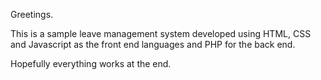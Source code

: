 Greetings. 

This is a sample leave management system developed using HTML, CSS and Javascript as the front end languages and PHP for the back end.

Hopefully everything works at the end.
